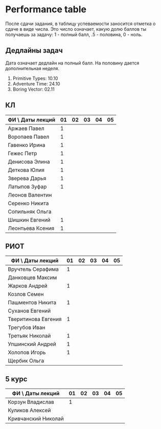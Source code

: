 # Performance table

После сдачи задания, в таблицу успеваемости заносится отметка о сдаче в виде числа. Это число означает, какую долю баллов ты получаешь за задачу: 1 - полный балл, .5 - половина, 0 - ноль.

## Дедлайны задач

Дата означает дедлайн на полный балл. На половину дается дополнительная неделя.

1. Primitive Types: 10.10
1. Adventure Time: 24.10
1. Boring Vector: 02.11

## КЛ

| ФИ \ Даты лекций| 01 | 02 | 03 | 04 | 05 |
|-----------------|----|----|----|----|----|
| Аржаев Павел    |  1 |    |    |    |    |
| Воропаев Павел  |  1 |    |    |    |    |
| Гавенко Ирина   |  1 |    |    |    |    |
| Гежес Петр      |  1 |    |    |    |    |
| Денисова Элина  |  1 |    |    |    |    |
| Деткова Юлия    |  1 |    |    |    |    |
| Зверева Дарья   |  1 |    |    |    |    |
| Латыпов Зуфар   |  1 |    |    |    |    |
| Леонов Валентин |    |    |    |    |    |
| Серенко Никита  |    |    |    |    |    |
| Сопильняк Ольга |    |    |    |    |    |
| Шишкин Евгений  |  1 |    |    |    |    |
| Леонтьева Ксения|  1 |    |    |    |    |

## РИОТ

| ФИ \ Даты лекций    | 01 | 02 | 03 | 04 | 05 |
|---------------------|----|----|----|----|----|
| Вручтель Серафима   |  1 |    |    |    |    |
| Данковцев Максим    |    |    |    |    |    |
| Жарков Андрей       |  1 |    |    |    |    |
| Козлов Семен        |    |    |    |    |    |
| Пашментов Никита    |  1 |    |    |    |    |
| Суханов Евгений     |    |    |    |    |    |
| Тверитинова Евгения |  1 |    |    |    |    |
| Трегубов Иван       |    |    |    |    |    |
| Третьяк Николай     |  1 |    |    |    |    |
| Упшинский Андрей    |  1 |    |    |    |    |
| Холопов Игорь       |  1 |    |    |    |    |
| Щербик Ольга        |    |    |    |    |    |

## 5 курс

| ФИ \ Даты лекций    | 01 | 02 | 03 | 04 | 05 |
|---------------------|----|----|----|----|----|
| Корзун Владислав    |  1 |    |    |    |    |
| Куликов Алексей     |    |    |    |    |    |
| Кривчанский Николай |    |    |    |    |    |
